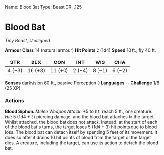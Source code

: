Name: Blood Bat
Type: Beast
CR: .125

# Blood Bat
_Tiny Beast, Unaligned_

**Armour Class** 14 (natural armour)
**Hit Points** 2 (1d4)
**Speed** 10 ft., fly 40 ft.

| STR     | DEX     | CON     | INT     | WIS     | CHA     |
|---------|---------|---------|---------|---------|---------|
| 4 (−3)  | 16 (+3) | 11 (+0) | 2 (−4)  | 8 (−1)  | 6 (−2)  |

**Senses** darkvision 60 ft., passive Perception 9
**Languages** --
**Challenge** 1/8 (25 XP)

### Actions
**Blood Siphon.** _Melee Weapon Attack:_ +5 to hit, reach 5 ft., one creature. _Hit:_ 5 (1d4 + 3) piercing damage, and the blood bat attaches to the target. Whilst attached, the blood bat does not attack. Instead, at the start of each of the blood bat's turns, the target loses 5 (1d4 + 3) hit points due to blood loss.
The blood bat can detach itself by spending 5 feet of its movement. It does so after it drains 10 hit points of blood from the target or the target dies. A creature, including the target, can use its action to detach the blood bat.